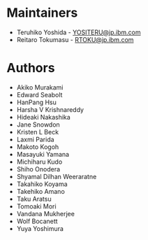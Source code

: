 # Maintainers
- Teruhiko Yoshida - YOSITERU@jp.ibm.com
- Reitaro Tokumasu - RTOKU@jp.ibm.com

# Authors
- Akiko Murakami
- Edward Seabolt
- HanPang Hsu
- Harsha V Krishnareddy
- Hideaki Nakashika
- Jane Snowdon
- Kristen L Beck
- Laxmi Parida
- Makoto Kogoh
- Masayuki Yamana
- Michiharu Kudo
- Shiho Onodera
- Shyamal Dilhan Weeraratne
- Takahiko Koyama
- Takehiko Amano
- Taku Aratsu
- Tomoaki Mori
- Vandana Mukherjee
- Wolf Bocanett
- Yuya Yoshimura
